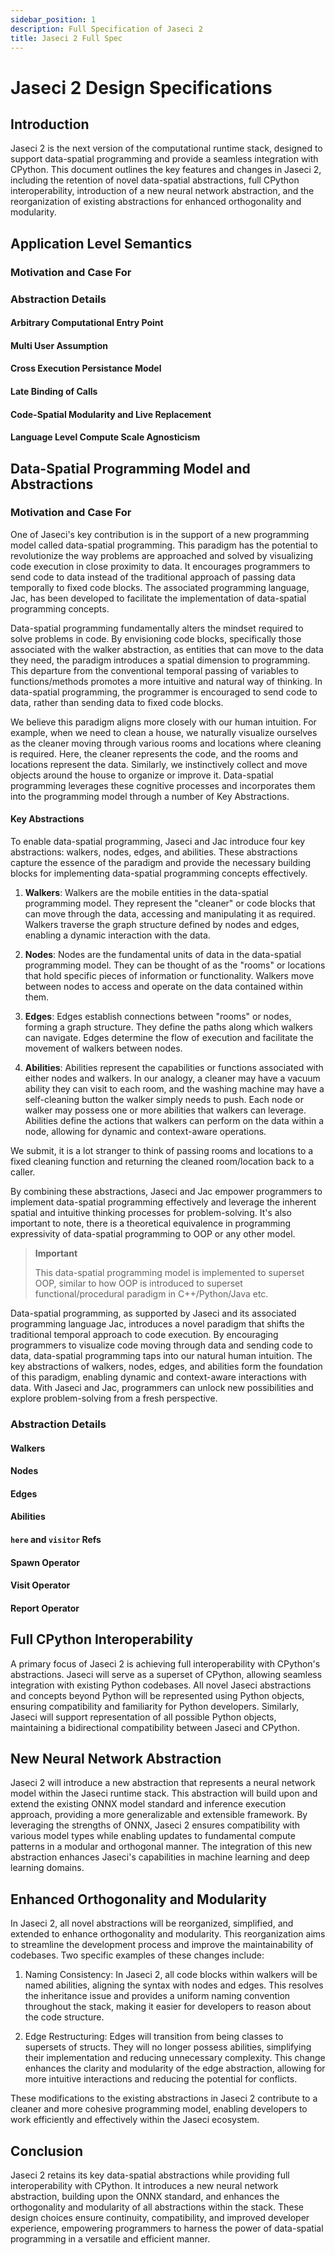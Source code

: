 ```yaml
---
sidebar_position: 1
description: Full Specification of Jaseci 2
title: Jaseci 2 Full Spec
---
```


# Jaseci 2 Design Specifications

## Introduction

Jaseci 2 is the next version of the computational runtime stack, designed to support data-spatial programming and provide a seamless integration with CPython. This document outlines the key features and changes in Jaseci 2, including the retention of novel data-spatial abstractions, full CPython interoperability, introduction of a new neural network abstraction, and the reorganization of existing abstractions for enhanced orthogonality and modularity.

## Application Level Semantics

### Motivation and Case For

### Abstraction Details

#### Arbitrary Computational Entry Point
#### Multi User Assumption
#### Cross Execution Persistance Model
#### Late Binding of Calls
#### Code-Spatial Modularity and Live Replacement
#### Language Level Compute Scale Agnosticism
## Data-Spatial Programming Model and Abstractions
### Motivation and Case For

One of Jaseci's key contribution is in the support of a new programming model called data-spatial programming. This paradigm has the potential to revolutionize the way problems are approached and solved by visualizing code execution in close proximity to data. It encourages programmers to send code to data instead of the traditional approach of passing data temporally to fixed code blocks. The associated programming language, Jac, has been developed to facilitate the implementation of data-spatial programming concepts.

Data-spatial programming fundamentally alters the mindset required to solve problems in code. By envisioning code blocks, specifically those associated with the walker abstraction, as entities that can move to the data they need, the paradigm introduces a spatial dimension to programming. This departure from the conventional temporal passing of variables to functions/methods promotes a more intuitive and natural way of thinking.
In data-spatial programming, the programmer is encouraged to send code to data, rather than sending data to fixed code blocks.

We believe this paradigm aligns more closely with our human intuition. For example, when we need to clean a house, we naturally visualize ourselves as the cleaner moving through various rooms and locations where cleaning is required. Here, the cleaner represents the code, and the rooms and locations represent the data. Similarly, we instinctively collect and move objects around the house to organize or improve it. Data-spatial programming leverages these cognitive processes and incorporates them into the programming model through a number of Key Abstractions.

#### Key Abstractions

To enable data-spatial programming, Jaseci and Jac introduce four key abstractions: walkers, nodes, edges, and abilities. These abstractions capture the essence of the paradigm and provide the necessary building blocks for implementing data-spatial programming concepts effectively.

1. **Walkers**: Walkers are the mobile entities in the data-spatial programming model. They represent the "cleaner" or code blocks that can move through the data, accessing and manipulating it as required. Walkers traverse the graph structure defined by nodes and edges, enabling a dynamic interaction with the data.

2. **Nodes**: Nodes are the fundamental units of data in the data-spatial programming model. They can be thought of as the "rooms" or locations that hold specific pieces of information or functionality. Walkers move between nodes to access and operate on the data contained within them.

3. **Edges**: Edges establish connections between "rooms" or nodes, forming a graph structure. They define the paths along which walkers can navigate. Edges determine the flow of execution and facilitate the movement of walkers between nodes.

4. **Abilities**: Abilities represent the capabilities or functions associated with either nodes and walkers. In our analogy, a cleaner may have a vacuum ability they can visit to each room, and the washing machine may have a self-cleaning button the walker simply needs to push. Each node or walker may possess one or more abilities that walkers can leverage. Abilities define the actions that walkers can perform on the data within a node, allowing for dynamic and context-aware operations.

We submit, it is a lot stranger to think of passing rooms and locations to a fixed cleaning function and returning the cleaned room/location back to a caller.

By combining these abstractions, Jaseci and Jac empower programmers to implement data-spatial programming effectively and leverage the inherent spatial and intuitive thinking processes for problem-solving. It's also important to note, there is a theoretical equivalence in programming expressivity of data-spatial programming to OOP or any other model.

> **Important**
>
> This data-spatial programming model is implemented to superset OOP, similar to how OOP is introduced to superset functional/procedural paradigm in C++/Python/Java etc.

Data-spatial programming, as supported by Jaseci and its associated programming language Jac, introduces a novel paradigm that shifts the traditional temporal approach to code execution. By encouraging programmers to visualize code moving through data and sending code to data, data-spatial programming taps into our natural human intuition. The key abstractions of walkers, nodes, edges, and abilities form the foundation of this paradigm, enabling dynamic and context-aware interactions with data. With Jaseci and Jac, programmers can unlock new possibilities and explore problem-solving from a fresh perspective.

### Abstraction Details

#### Walkers
#### Nodes
#### Edges
#### Abilities
#### `here` and `visitor` Refs
#### Spawn Operator
#### Visit Operator
#### Report Operator

## Full CPython Interoperability

A primary focus of Jaseci 2 is achieving full interoperability with CPython's abstractions. Jaseci will serve as a superset of CPython, allowing seamless integration with existing Python codebases. All novel Jaseci abstractions and concepts beyond Python will be represented using Python objects, ensuring compatibility and familiarity for Python developers. Similarly, Jaseci will support representation of all possible Python objects, maintaining a bidirectional compatibility between Jaseci and CPython.

## New Neural Network Abstraction

Jaseci 2 will introduce a new abstraction that represents a neural network model within the Jaseci runtime stack. This abstraction will build upon and extend the existing ONNX model standard and inference execution approach, providing a more generalizable and extensible framework. By leveraging the strengths of ONNX, Jaseci 2 ensures compatibility with various model types while enabling updates to fundamental compute patterns in a modular and orthogonal manner. The integration of this new abstraction enhances Jaseci's capabilities in machine learning and deep learning domains.

## Enhanced Orthogonality and Modularity

In Jaseci 2, all novel abstractions will be reorganized, simplified, and extended to enhance orthogonality and modularity. This reorganization aims to streamline the development process and improve the maintainability of codebases. Two specific examples of these changes include:

1. Naming Consistency: In Jaseci 2, all code blocks within walkers will be named abilities, aligning the syntax with nodes and edges. This resolves the inheritance issue and provides a uniform naming convention throughout the stack, making it easier for developers to reason about the code structure.

2. Edge Restructuring: Edges will transition from being classes to supersets of structs. They will no longer possess abilities, simplifying their implementation and reducing unnecessary complexity. This change enhances the clarity and modularity of the edge abstraction, allowing for more intuitive interactions and reducing the potential for conflicts.

These modifications to the existing abstractions in Jaseci 2 contribute to a cleaner and more cohesive programming model, enabling developers to work efficiently and effectively within the Jaseci ecosystem.

## Conclusion

Jaseci 2 retains its key data-spatial abstractions while providing full interoperability with CPython. It introduces a new neural network abstraction, building upon the ONNX standard, and enhances the orthogonality and modularity of all abstractions within the stack. These design choices ensure continuity, compatibility, and improved developer experience, empowering programmers to harness the power of data-spatial programming in a versatile and efficient manner.